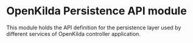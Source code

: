 # OpenKilda Persistence API module

This module holds the API definition for the persistence layer used by different services of OpenKilda controller application.
